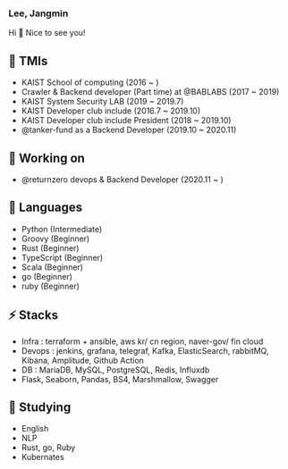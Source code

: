 ### Lee, Jangmin

Hi 👋 Nice to see you!

## 🤔 TMIs
- KAIST School of computing (2016 ~ )
- Crawler & Backend developer (Part time) at @BABLABS (2017 ~ 2019)
- KAIST System Security LAB (2019 ~ 2019.7)
- KAIST Developer club include (2016.7 ~ 2019.10)
- KAIST Developer club include President (2018 ~ 2019.10)
- @tanker-fund as a Backend Developer (2019.10 ~ 2020.11)

## 🔭 Working on
- @returnzero devops & Backend Developer (2020.11 ~ )


## 💬 Languages
- Python (Intermediate)
- Groovy (Beginner)
- Rust (Beginner)
- TypeScript (Beginner)
- Scala (Beginner)
- go (Beginner)
- ruby (Beginner)


## ⚡ Stacks
- Infra : terraform + ansible, aws kr/ cn region, naver-gov/ fin cloud
- Devops : jenkins, grafana, telegraf, Kafka, ElasticSearch, rabbitMQ, Kibana, Amplitude, Github Action
- DB : MariaDB, MySQL, PostgreSQL, Redis, Influxdb
- Flask, Seaborn, Pandas, BS4, Marshmallow, Swagger

## 🌱 Studying
- English
- NLP
- Rust, go, Ruby
- Kubernates
